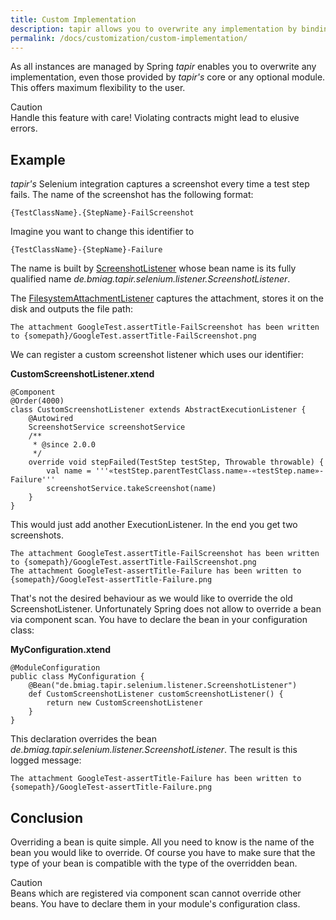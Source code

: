 ```yaml
---
title: Custom Implementation
description: tapir allows you to overwrite any implementation by binding a custom bean.
permalink: /docs/customization/custom-implementation/
---
```


As all instances are managed by Spring <i>tapir</i> enables you to overwrite
any implementation, even those provided by <i>tapir's</i> core or any optional
module. This offers maximum flexibility to the user.

<div class="panel panel-warning">
  <div class="panel-heading">
    <div class="panel-title"><span class="fas fa-exclamation-circle"></span> Caution</div>
  </div>
  <div class="panel-body">
  Handle this feature with care! Violating contracts might lead to elusive
  errors.
  </div>
</div>

## Example

<i>tapir's</i> Selenium integration captures a screenshot every time a test
step fails. The name of the screenshot has the following format: 

    {TestClassName}.{StepName}-FailScreenshot

Imagine you want to change this identifier to

    {TestClassName}-{StepName}-Failure

The name is built by [ScreenshotListener](https://www.javadoc.io/page/de.bmiag.tapir/tapir/latest/de/bmiag/tapir/selenium/listener/ScreenshotListener.html)
whose bean name is its fully qualified name *de.bmiag.tapir.selenium.listener.ScreenshotListener*.

The [FilesystemAttachmentListener](https://www.javadoc.io/page/de.bmiag.tapir/tapir/latest/de/bmiag/tapir/execution/attachment/FilesystemAttachmentListener.html) captures the attachment, stores it on the disk and outputs the file path:

    The attachment GoogleTest.assertTitle-FailScreenshot has been written to {somepath}/GoogleTest.assertTitle-FailScreenshot.png

We can register a custom screenshot listener which uses our identifier:

**CustomScreenshotListener.xtend**

``` xtend
@Component
@Order(4000)
class CustomScreenshotListener extends AbstractExecutionListener {
    @Autowired
    ScreenshotService screenshotService
    /**
     * @since 2.0.0
     */
    override void stepFailed(TestStep testStep, Throwable throwable) {
        val name = '''«testStep.parentTestClass.name»-«testStep.name»-Failure'''
        screenshotService.takeScreenshot(name)
    }
}
```

This would just add another ExecutionListener. In the end you get two
screenshots. 

    The attachment GoogleTest.assertTitle-FailScreenshot has been written to {somepath}/GoogleTest.assertTitle-FailScreenshot.png
    The attachment GoogleTest-assertTitle-Failure has been written to {somepath}/GoogleTest-assertTitle-Failure.png

That's not the desired behaviour as we would like to override the old
ScreenshotListener. Unfortunately Spring does not allow to override a
bean via component scan. You have to declare the bean in your
configuration class:

**MyConfiguration.xtend**

``` xtend
@ModuleConfiguration
public class MyConfiguration {
    @Bean("de.bmiag.tapir.selenium.listener.ScreenshotListener")
    def CustomScreenshotListener customScreenshotListener() {
        return new CustomScreenshotListener
    }
}
```

This declaration overrides the bean
*de.bmiag.tapir.selenium.listener.ScreenshotListener*. The result is
this logged message:

    The attachment GoogleTest-assertTitle-Failure has been written to {somepath}/GoogleTest-assertTitle-Failure.png

## Conclusion

Overriding a bean is quite simple. All you need to know is the name of the bean you would like to override. Of course you have to make sure that the type of your bean is compatible with the type of the overridden bean.

<div class="panel panel-warning">
  <div class="panel-heading">
    <div class="panel-title"><span class="fas fa-exclamation-circle"></span> Caution</div>
  </div>
  <div class="panel-body">
  Beans which are registered via component scan cannot override other beans. You have to declare them in your module's configuration class.
  </div>
</div>
